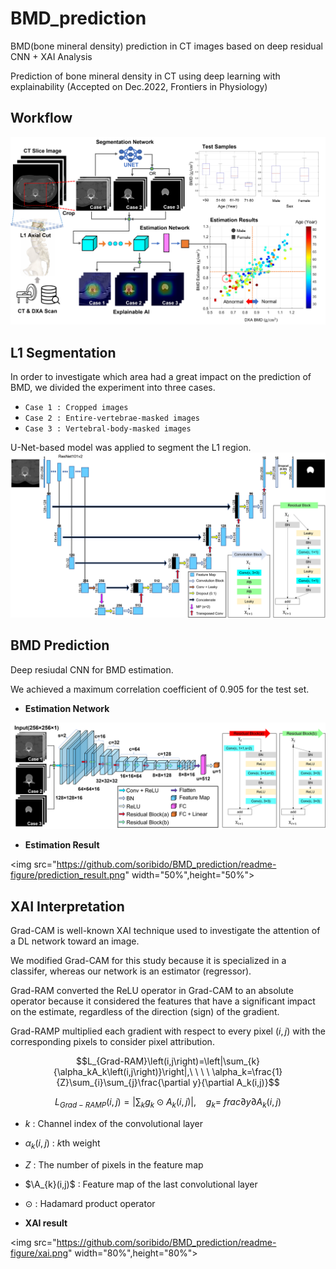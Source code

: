 # BMD_prediction
BMD(bone mineral density) prediction in CT images based on deep residual CNN + XAI Analysis
  
Prediction of bone mineral density in CT using deep learning with explainability (Accepted on Dec.2022, Frontiers in Physiology)

## Workflow
![workflow](/readme-figure/workflow.png)
  
## L1 Segmentation
In order to investigate which area had a great impact on the prediction of BMD, we divided the experiment into three cases.  
* ``Case 1 : Cropped images``  
* ``Case 2 : Entire-vertebrae-masked images``  
* ``Case 3 : Vertebral-body-masked images``  
  
U-Net-based model was applied to segment the L1 region.  
![segmentation](/readme-figure/segmentation.png)  

## BMD Prediction
Deep resiudal CNN for BMD estimation.  

We achieved a maximum correlation coefficient of 0.905 for the test set.  
  
* **Estimation Network**  

![prediction](/readme-figure/prediction.png)
  

* **Estimation Result**  

<!-- ![pred_result](/readme-figure/prediction_result.png){: width="50%",height="50%"} -->
<img src="https://github.com/soribido/BMD_prediction/readme-figure/prediction_result.png" width="50%",height="50%">


## XAI Interpretation
Grad-CAM is well-known XAI technique used to investigate the attention of a DL network toward an image.  
  
We modified Grad-CAM for this study because it is specialized in a classifer, whereas our network is an estimator (regressor).  
  
Grad-RAM converted the ReLU operator in Grad-CAM to an absolute operator because it considered the features that have a significant impact on the estimate, regardless of the direction (sign) of the gradient.
  
Grad-RAMP multiplied each gradient with respect to every pixel $(i,j)$ with the corresponding pixels to consider pixel attribution.   

$$L_{Grad-RAM}\left(i,j\right)=\left|\sum_{k}{\alpha_kA_k\left(i,j\right)}\right|,\ \ \ \ \alpha_k=\frac{1}{Z}\sum_{i}\sum_{j}\frac{\partial y}{\partial A_k(i,j)}$$

$$L_{Grad-RAMP}\left(i,j\right)=\left|\sum_{k}{g_k\odot A_k\left(i,j\right)}\right|,\ \ \ \ g_k=\ frac{\partial y}{\partial A_k(i,j)}$$
  
* $k$ : Channel index of the convolutional layer  
* $\alpha_{k}(i,j)$ : $k$th weight  
* *Z* : The number of pixels in the feature map  
* $\A_{k}(i,j)$ : Feature map of the last convolutional layer  
* $\odot$ : Hadamard product operator 

* **XAI result**  
<!-- ![xai](/readme-figure/xai.png){: width="80%",height="80%"} -->
<img src="https://github.com/soribido/BMD_prediction/readme-figure/xai.png" width="80%",height="80%">
 
